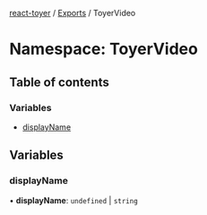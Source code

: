 [react-toyer](../README.md) / [Exports](../modules.md) / ToyerVideo

# Namespace: ToyerVideo

## Table of contents

### Variables

- [displayName](toyervideo.md#displayname)

## Variables

### displayName

• **displayName**: `undefined` \| `string`
